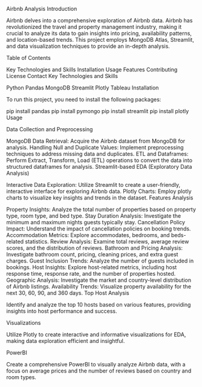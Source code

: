 Airbnb Analysis Introduction

Airbnb delves into a comprehensive exploration of Airbnb data. Airbnb has revolutionized the travel and property management industry, making it crucial to analyze its data to gain insights into pricing, availability patterns, and location-based trends. This project employs MongoDB Atlas, Streamlit, and data visualization techniques to provide an in-depth analysis.

Table of Contents

Key Technologies and Skills Installation Usage Features Contributing License Contact Key Technologies and Skills

Python Pandas MongoDB Streamlit Plotly Tableau Installation

To run this project, you need to install the following packages:

pip install pandas pip install pymongo pip install streamlit pip install plotly Usage

Data Collection and Preprocessing

MongoDB Data Retrieval: Acquire the Airbnb dataset from MongoDB for analysis. Handling Null and Duplicate Values: Implement preprocessing techniques to address missing data and duplicates. ETL and Dataframes: Perform Extract, Transform, Load (ETL) operations to convert the data into structured dataframes for analysis. Streamlit-based EDA (Exploratory Data Analysis)

Interactive Data Exploration: Utilize Streamlit to create a user-friendly, interactive interface for exploring Airbnb data. Plotly Charts: Employ plotly charts to visualize key insights and trends in the dataset. Features Analysis

Property Insights: Analyze the total number of properties based on property type, room type, and bed type. Stay Duration Analysis: Investigate the minimum and maximum nights guests typically stay. Cancellation Policy Impact: Understand the impact of cancellation policies on booking trends. Accommodation Metrics: Explore accommodates, bedrooms, and beds-related statistics. Review Analysis: Examine total reviews, average review scores, and the distribution of reviews. Bathroom and Pricing Analysis: Investigate bathroom count, pricing, cleaning prices, and extra guest charges. Guest Inclusion Trends: Analyze the number of guests included in bookings. Host Insights: Explore host-related metrics, including host response time, response rate, and the number of properties hosted. Geographic Analysis: Investigate the market and country-level distribution of Airbnb listings. Availability Trends: Visualize property availability for the next 30, 60, 90, and 360 days. Top Host Analysis

Identify and analyze the top 10 hosts based on various features, providing insights into host performance and success.

Visualizations

Utilize Plotly to create interactive and informative visualizations for EDA, making data exploration efficient and insightful.

PowerBI

Create a comprehensive PowerBI to visually analyze Airbnb data, with a focus on average prices and the number of reviews based on country and room types.
